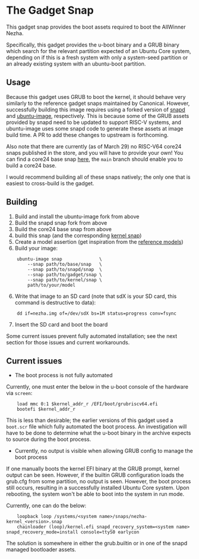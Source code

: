 # The Gadget Snap

This gadget snap provides the boot assets required to boot the AllWinner Nezha.

Specifically, this gadget provides the u-boot binary and a GRUB binary which
search for the relevant partition expected of an Ubuntu Core system, depending
on if this is a fresh system with only a system-seed partition or an already
existing system with an ubuntu-boot partition.

## Usage

Because this gadget uses GRUB to boot the kernel, it should behave very
similarly to the reference gadget snaps maintained by Canonical. However,
successfully building this image requires using a forked version of [snapd](https://github.com/dilyn-corner/snapd/tree/grub-riscv) 
and [ubuntu-image](https://github.com/dilyn-corner/ubuntu-image/tree/grub-riscv), 
respectively. This is because some of the GRUB assets provided by snapd need to
be updated to support RISC-V systems, and ubuntu-image uses some snapd code to
generate these assets at image build time. A PR to add these changes to upstream
is forthcoming.

Also note that there are currently (as of March 29) no RISC-V64 core24 snaps
published in the store, and you will have to provide your own! You can find
a core24 base snap [here](https://github.com/snapcore/core-base), the `main`
branch should enable you to build a core24 base.

I would recommend building all of these snaps natively; the only one that is
easiest to cross-build is the gadget.

## Building

1) Build and install the ubuntu-image fork from above
2) Build the snapd snap fork from above
3) Build the core24 base snap from above
3) build this snap (and the corresponding [kernel snap](https://github.com/canonical/iot-field-kernel-snap/tree/devel-riscv64-nezha))
4) Create a model assertion (get inspiration from the [reference models](https://github.com/snapcore/models))
5) Build your image:

```
    ubuntu-image snap              \
        --snap path/to/base/snap   \
        --snap path/to/snapd/snap  \
        --snap path/to/gadget/snap \
        --snap path/to/kernel/snap \
        path/to/your/model
```

6) Write that image to an SD card (note that sdX is your SD card, this command
    is destructive to data):

```
    dd if=nezha.img of=/dev/sdX bs=1M status=progress conv=fsync
```

7) Insert the SD card and boot the board

Some current issues prevent fully automated installation; see the next section
for those issues and current workarounds.

## Current issues

- The boot process is not fully automated

Currently, one must enter the below in the u-boot console of the hardware via `screen`:

```
    load mmc 0:1 $kernel_addr_r /EFI/boot/grubriscv64.efi
    bootefi $kernel_addr_r
```

This is less than desirable; the earlier versions of this gadget used a
`boot.scr` file which fully automated the boot process. An investigation will
have to be done to determine what the u-boot binary in the archive expects to
source during the boot process.


- Currently, no output is visible when allowing GRUB config to manage the boot process

If one manually boots the kernel EFI binary at the GRUB prompt, kernel output
can be seen. However, if the builtin GRUB configuration loads the grub.cfg
from some partition, no output is seen. However, the boot process still occurs,
resulting in a successfully installed Ubuntu Core system. Upon rebooting, the
system won't be able to boot into the system in run mode.

Currently, one can do the below:

```
    loopback loop /systems/<system name>/snaps/nezha-kernel_<version>.snap
    chainloader (loop)/kernel.efi snapd_recovery_system=<system name> snapd_recovery_mode=install console=ttyS0 earlycon
```

The solution is somewhere in either the grub.builtin or in one of the snapd
managed bootloader assets.
